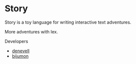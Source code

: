Story
=====

Story is a toy language for writing interactive text adventures.

More adventures with lex.

Developers
- [denevell](https://github.com/denevell)
- [bijumon](https://github.com/bijumon)
